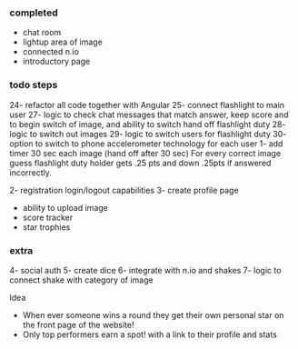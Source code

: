 ### completed
- chat room
- lightup area of image
- connected n.io
- introductory page

### todo steps
24- refactor all code together with Angular
25- connect flashlight to main user
27- logic to check chat messages that match answer, keep score and to begin switch of image, and ability to switch hand off flashlight duty
28- logic to switch out images
29- logic to switch users for flashlight duty
30- option to switch to phone accelerometer technology for each user
1- add timer 30 sec each image (hand off after 30 sec) For every correct image guess flashlight duty holder gets .25 pts and down .25pts if answered incorrectly.


2- registration login/logout capabilities
3- create profile page
  - ability to upload image
  - score tracker
  - star trophies

### extra
4- social auth
5- create dice
6- integrate with n.io and shakes
7- logic to connect shake with category of image


Idea
- When ever someone wins a round they get their own personal star on the front page of the website!
- Only top performers earn a spot! with a link to their profile and stats
